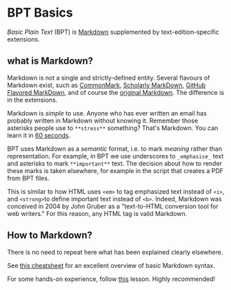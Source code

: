 # BPT Basics

_Basic Plain Text_ (BPT) is [Markdown](https://en.wikipedia.org/wiki/Markdown) supplemented by text-edition-specific extensions.

## what is Markdown?

Markdown is not a single and strictly-defined entity. Several flavours of Markdown exist, such as [CommonMark](https://commonmark.org/), [Scholarly MarkDown](http://scholmd.org/), [GitHub Flavored MarkDown](https://guides.github.com/features/mastering-markdown/), and of course the [original Markdown](https://daringfireball.net/projects/markdown/). The difference is in the extensions.

Markdown is *simple* to use. Anyone who has ever written an email has probably written in Markdown without knowing it. Remember those asterisks people use to `**stress**` something? That's Markdown. You can learn it in [60 seconds](https://commonmark.org/help/).

BPT uses Markdown as a _semantic_ format, i.e. to mark _meaning_ rather than representation. For example, in BPT we use underscores to `_emphasise_` text and asterisks to mark `**important**` text. The decision about how to render these marks is taken elsewhere, for example in the script that creates a PDF from BPT files.

This is similar to how HTML uses `<em>` to tag emphasized text instead of `<i>`, and `<strong>`to define important text instead of `<b>`. Indeed, Markdown was conceived in 2004 by John Gruber as a "text-to-HTML conversion tool for web writers." For this reason, any HTML tag is valid Markdown.

## How to Markdown?

There is no need to repeat here what has been explained clearly elsewhere.

See [this cheatsheet](https://github.com/adam-p/markdown-here/wiki/Markdown-Cheatsheet) for an excellent overview of basic Markdown syntax.

For some hands-on experience, follow [this](https://programminghistorian.org/en/lessons/getting-started-with-markdown) lesson. Highly recommended!
